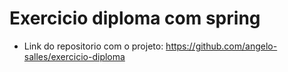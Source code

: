 # Exercicio diploma com spring

- Link do repositorio com o projeto: https://github.com/angelo-salles/exercicio-diploma
